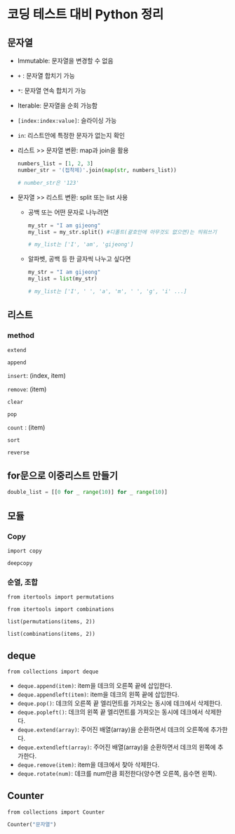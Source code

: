 # 코딩 테스트 대비 Python 정리

## 문자열

- Immutable: 문자열을 변경할 수 없음
- `+` : 문자열 합치기 가능
- `*`: 문자열 연속 합치기 가능

- Iterable: 문자열을 순회 가능함

- `[index:index:value]`: 슬라이싱 가능

- `in`: 리스트안에 특정한 문자가 없는지 확인

- 리스트 >> 문자열 변환: map과 join을 활용

  ```python
  numbers_list = [1, 2, 3]
  number_str = '(접착제)'.join(map(str, numbers_list))
  
  # number_str은 '123'
  ```

- 문자열 >> 리스트 변환: split 또는 list 사용

  - 공백 또는 어떤 문자로 나누려면

    ```python
    my_str = "I am gijeong"
    my_list = my_str.split() #디폴트(괄호안에 아무것도 없으면)는 띄워쓰기
    
    # my_list는 ['I', 'am', 'gijeong']
    ```

    

  - 알파벳, 공백 등 한 글자씩 나누고 싶다면

    ```python
    my_str = "I am gijeong"
    my_list = list(my_str)
    
    # my_list는 ['I', ' ', 'a', 'm', ' ', 'g', 'i' ...]
    ```



## 리스트

### method

`extend`

`append`

`insert`: (index, item)

`remove`: (item)

`clear`

`pop`

`count` : (item)

`sort`

`reverse`

## for문으로 이중리스트 만들기
```python
double_list = [[0 for _ range(10)] for _ range(10)]
```


## 모듈

### Copy

`import copy`

`deepcopy`



### 순열, 조합

`from itertools import permutations`

`from itertools import combinations`

`list(permutations(items, 2))`

`list(combinations(items, 2))`



## deque

`from collections import deque`

- `deque.append(item)`: item을 데크의 오른쪽 끝에 삽입한다.
- `deque.appendleft(item)`: item을 데크의 왼쪽 끝에 삽입한다.
- `deque.pop()`: 데크의 오른쪽 끝 엘리먼트를 가져오는 동시에 데크에서 삭제한다.
- `deque.popleft()`: 데크의 왼쪽 끝 엘리먼트를 가져오는 동시에 데크에서 삭제한다.
- `deque.extend(array)`: 주어진 배열(array)을 순환하면서 데크의 오른쪽에 추가한다.
- `deque.extendleft(array)`: 주어진 배열(array)을 순환하면서 데크의 왼쪽에 추가한다.
- `deque.remove(item)`: item을 데크에서 찾아 삭제한다.
- `deque.rotate(num)`: 데크를 num만큼 회전한다(양수면 오른쪽, 음수면 왼쪽).



## Counter

`from collections import Counter`

```python
Counter("문자열")
```
